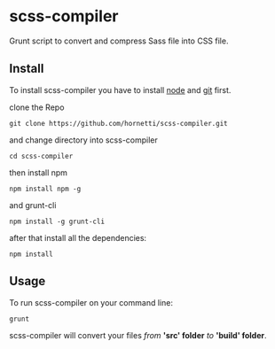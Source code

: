 # scss-compiler
Grunt script to convert and compress Sass file into CSS file.

## Install

To install scss-compiler you have to install [node](https://nodejs.org/it/) and [git](https://git-scm.com/) first.

clone the Repo

`git clone https://github.com/hornetti/scss-compiler.git`

and change directory into scss-compiler

`cd scss-compiler`

then install npm 

`npm install npm -g`

and grunt-cli

`npm install -g grunt-cli`

after that install all the dependencies:

`npm install`

## Usage

To run scss-compiler on your command line:

`grunt`

scss-compiler will convert your files *from* **'src' folder** *to* **'build' folder**.

<!--

## Credits

TODO: Write credits

## License

TODO: Write license
-->